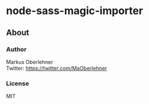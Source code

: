 # node-sass-magic-importer
## About
### Author
Markus Oberlehner  
Twitter: https://twitter.com/MaOberlehner

### License
MIT
